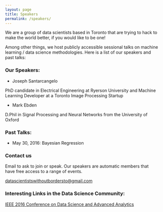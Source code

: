 ```yaml
---
layout: page
title: Speakers
permalink: /speakers/
---
```


We are a group of data scientists based in Toronto that are trying to hack to make the world better, if you would like to be one!

Among other things, we host publicly accessible sessional talks on machine learning / data science methodologies. Here is a list of our speakers and past talks:

### Our Speakers:

* Joseph Santarcangelo

PhD candidate in Electrical Engineering at Ryerson University and Machine Learning Developer at a Toronto Image Processing Startup

* Mark Ebden

D.Phil in Signal Processing and Neural Networks from the University of Oxford

### Past Talks:

* May 30, 2016: Bayesian Regression

### Contact us

Email to ask to join or speak. Our speakers are automatic members that have free access to a range of events.

[datascientistswithoutbordersto@gmail.com](mailto:datascientistswithoutbordersto@gmail.com)

### Interesting Links in the Data Science Community:

[IEEE 2016 Conference on Data Science and Advanced Analytics](https://www.ualberta.ca/~dsaa16/ataglance.html)
